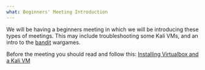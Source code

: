 ```yaml
---
what: Beginners' Meeting Introduction
---
```


We will be having a beginners meeting in which we will be introducing these types of meetings.
This may include troubleshooting some Kali VMs, and an intro to the [bandit](http://overthewire.org/wargames/bandit/) wargames.

Before the meeting you should read and follow this:
[Installing Virtualbox and a Kali VM](/images/Virtualization-and-Kali-install.pdf)
